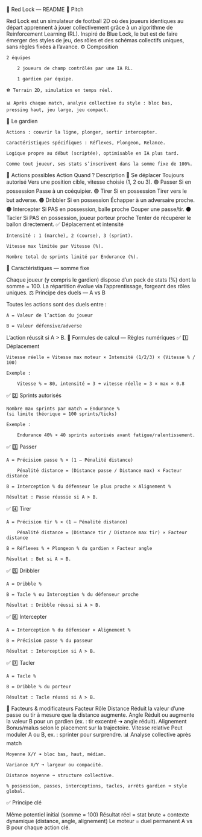📘 Red Lock — README
🎯 Pitch

Red Lock est un simulateur de football 2D où des joueurs identiques au départ apprennent à jouer collectivement grâce à un algorithme de Reinforcement Learning (RL).
Inspiré de Blue Lock, le but est de faire émerger des styles de jeu, des rôles et des schémas collectifs uniques, sans règles fixées à l’avance.
⚙️ Composition

    2 équipes

        2 joueurs de champ contrôlés par une IA RL.

        1 gardien par équipe.

    ⚽ Terrain 2D, simulation en temps réel.

    📊 Après chaque match, analyse collective du style : bloc bas, pressing haut, jeu large, jeu compact.

🧤 Le gardien

    Actions : couvrir la ligne, plonger, sortir intercepter.

    Caractéristiques spécifiques : Réflexes, Plongeon, Relance.

    Logique propre au début (scriptée), optimisable en IA plus tard.

    Comme tout joueur, ses stats s’inscrivent dans la somme fixe de 100%.

🔀 Actions possibles
Action	Quand ?	Description
🔵 Se déplacer	Toujours autorisé	Vers une position cible, vitesse choisie (1, 2 ou 3).
🟢 Passer	Si en possession	Passe à un coéquipier.
🟣 Tirer	Si en possession	Tirer vers le but adverse.
🟠 Dribbler	Si en possession	Échapper à un adversaire proche.
🟤 Intercepter	Si PAS en possession, balle proche	Couper une passe/tir.
⚫ Tacler	Si PAS en possession, joueur porteur proche	Tenter de récupérer le ballon directement.
✅ Déplacement et intensité

    Intensité : 1 (marche), 2 (course), 3 (sprint).

    Vitesse max limitée par Vitesse (%).

    Nombre total de sprints limité par Endurance (%).

🧬 Caractéristiques — somme fixe

Chaque joueur (y compris le gardien) dispose d’un pack de stats (%) dont la somme = 100.
La répartition évolue via l’apprentissage, forgeant des rôles uniques.
⚖️ Principe des duels — A vs B

Toutes les actions sont des duels entre :

    A = Valeur de l’action du joueur

    B = Valeur défensive/adverse

L’action réussit si A > B.
📏 Formules de calcul — Règles numériques
✅ 1️⃣ Déplacement

    Vitesse réelle = Vitesse max moteur × Intensité (1/2/3) × (Vitesse % / 100)

    Exemple :

        Vitesse % = 80, intensité = 3 ➜ vitesse réelle = 3 × max × 0.8

✅ 2️⃣ Sprints autorisés

    Nombre max sprints par match = Endurance %
    (si limite théorique = 100 sprints/ticks)

    Exemple :

        Endurance 40% ➜ 40 sprints autorisés avant fatigue/ralentissement.

✅ 3️⃣ Passer

    A = Précision passe % × (1 – Pénalité distance)

        Pénalité distance = (Distance passe / Distance max) × Facteur distance

    B = Interception % du défenseur le plus proche × Alignement %

    Résultat : Passe réussie si A > B.

✅ 4️⃣ Tirer

    A = Précision tir % × (1 – Pénalité distance)

        Pénalité distance = (Distance tir / Distance max tir) × Facteur distance

    B = Réflexes % + Plongeon % du gardien × Facteur angle

    Résultat : But si A > B.

✅ 5️⃣ Dribbler

    A = Dribble %

    B = Tacle % ou Interception % du défenseur proche

    Résultat : Dribble réussi si A > B.

✅ 6️⃣ Intercepter

    A = Interception % du défenseur × Alignement %

    B = Précision passe % du passeur

    Résultat : Interception si A > B.

✅ 7️⃣ Tacler

    A = Tacle %

    B = Dribble % du porteur

    Résultat : Tacle réussi si A > B.

📐 Facteurs & modificateurs
Facteur	Rôle
Distance	Réduit la valeur d’une passe ou tir à mesure que la distance augmente.
Angle	Réduit ou augmente la valeur B pour un gardien (ex. : tir excentré ➜ angle réduit).
Alignement	Bonus/malus selon le placement sur la trajectoire.
Vitesse relative	Peut moduler A ou B, ex. : sprinter pour surprendre.
📊 Analyse collective après match

    Moyenne X/Y ➜ bloc bas, haut, médian.

    Variance X/Y ➜ largeur ou compacité.

    Distance moyenne ➜ structure collective.

    % possession, passes, interceptions, tacles, arrêts gardien ➜ style global.

✅ Principe clé

Même potentiel initial (somme = 100)
Résultat réel = stat brute + contexte dynamique (distance, angle, alignement)
Le moteur = duel permanent A vs B pour chaque action clé.
